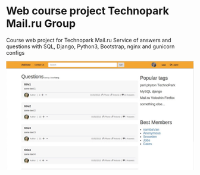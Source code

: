# Web course project Technopark Mail.ru Group
Course web project for Technopark Mail.ru
Service of answers and questions with SQL, Django, Python3, Bootstrap, nginx and gunicorn configs

![alt text](uploads/screenshot.png "Screenshot")
